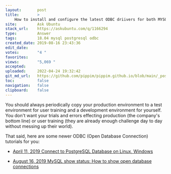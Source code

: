 ```yaml
---
layout:       post
title:        >
    How to install and configure the latest ODBC driivers for both MYSQL & PostgreSQL in 18.04
site:         Ask Ubuntu
stack_url:    https://askubuntu.com/q/1166294
type:         Answer
tags:         18.04 mysql postgresql odbc
created_date: 2019-08-16 23:43:36
edit_date:    
votes:        "4 "
favorites:    
views:        "5,069 "
accepted:     
uploaded:     2022-04-24 19:32:42
git_md_url:   https://github.com/pippim/pippim.github.io/blob/main/_posts/2019/2019-08-16-How-to-install-and-configure-the-latest-ODBC-driivers-for-both-MYSQL-_-PostgreSQL-in-18.04.md
toc:          false
navigation:   false
clipboard:    false
---
```


You should always periodically copy your production environment to a test environment for user training and a development environment for yourself. You don't want your trials and errors effecting production (the company's bottom line) or user training (they are already enough challenge day to day without messing up their world).

That said, here are some newer ODBC (Open Database Connection) tutorials for you:

- [April 11, 2019 Connect to PostgreSQL Database on Linux, Windows][1]
- [August 16, 2019 MySQL show status: How to show open database connections][2]


  [1]: https://www.w3resource.com/PostgreSQL/connect-to-postgresql-database.php
  [2]: https://alvinalexander.com/blog/post/mysql/how-show-open-database-connections-mysql
